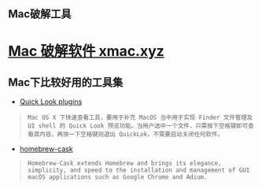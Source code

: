 ## Mac破解工具
# [Mac 破解软件 xmac.xyz](http://macapp.xyz/)

## Mac下比较好用的工具集
* [Quick Look plugins](https://github.com/sindresorhus/quick-look-plugins)
>`Mac OS X 下快速查看工具，要用于补充 MacOS 当中用于实现 Finder 文件管理及 UI shell 的 Quick Look 预览功能。当用户选中一个文件，只需按下空格键即可查看其内容，再按一下空格键则退出 QuickLok，不需要启动关闭任何软件。`

* [homebrew-cask](https://github.com/caskroom/homebrew-cask)
>`Homebrew-Cask extends Homebrew and brings its elegance, simplicity, and speed to the installation and management of GUI macOS applications such as Google Chrome and Adium.`
